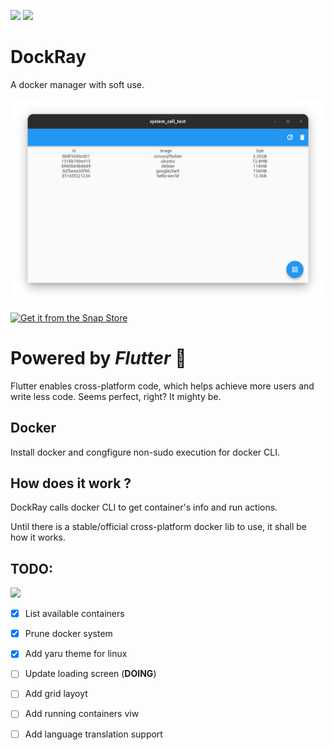 <img src="https://img.shields.io/badge/snapcraft--action-Released-brightgreen"> <img src="https://img.shields.io/badge/snap-beta-blueviolet">

# DockRay
A docker manager with soft use.


![](README/main_window.png)


[![Get it from the Snap Store](https://snapcraft.io/static/images/badges/en/snap-store-black.svg)](https://snapcraft.io/dockray)

# Powered by *Flutter* 💙
Flutter enables cross-platform code, which helps achieve more users and write less code.
Seems perfect, right? It mighty be.

## Docker
Install docker and congfigure non-sudo execution for docker CLI.

## How does it work ?
DockRay calls docker CLI to get container's info and run actions.

Until there is a stable/official cross-platform docker lib to use, it shall be how it works. 

## TODO:
<image src="README/work_in_progress.jpg" width= 200>

- [x] List available containers
- [x] Prune docker system
- [x] Add yaru theme for linux
- [ ] Update loading screen (**DOING**)
- [ ] Add grid layoyt
- [ ] Add running containers viw
- [ ] Add language translation support
 
